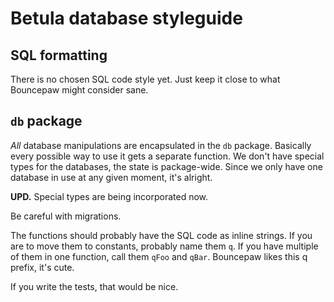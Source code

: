 # Betula database styleguide
## SQL formatting
There is no chosen SQL code style yet. Just keep it close to what Bouncepaw might consider sane.

## `db` package
*All* database manipulations are encapsulated in the `db` package. Basically every possible way to use it gets a separate function. We don't have special types for the databases, the state is package-wide. Since we only have one database in use at any given moment, it's alright.

**UPD.** Special types are being incorporated now.

Be careful with migrations.

The functions should probably have the SQL code as inline strings. If you are to move them to constants, probably name them `q`. If you have multiple of them in one function, call them `qFoo` and `qBar`. Bouncepaw likes this q prefix, it's cute.

If you write the tests, that would be nice.